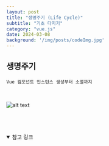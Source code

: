 ```yaml
---
layout: post
title: "생명주기 (Life Cycle)"
subtitle: "기초 다지기"
category: "vue.js"
date: 2024-03-08
background: '/img/posts/codeImg.jpg'
---
```



## 생명주기

`Vue 컴포넌트 인스턴스 생성부터 소멸까지`

<br>

![alt text](/blog/img/posts/lifecycle.png)


<br>
<br>
<br>

<details open="open">
<summary>참고 링크</summary>
<div markdown="1">
<https://v3-docs.vuejs-korea.org/>
<div>
